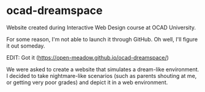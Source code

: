 # ocad-dreamspace
Website created during Interactive Web Design course at OCAD University.

For some reason, I'm not able to launch it through GitHub. Oh well, I'll figure it out someday.

EDIT: Got it (https://open-meadow.github.io/ocad-dreamspace/)

We were asked to create a website that simulates a dream-like environment. I decided to take nightmare-like scenarios (such as parents shouting at me, or getting very poor grades) and depict it in a web environment.
